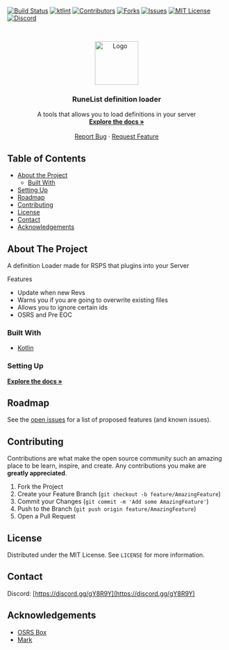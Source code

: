 

[![Build Status](https://img.shields.io/travis/RuneList-Tools/Definitions-API?style=for-the-badge)](https://travis-ci.org/github/Mark7625/Elvarg_Client_Kotlin)
[![ktlint](https://img.shields.io/badge/code%20style-%E2%9D%A4-FF4081.svg?style=for-the-badge)](https://ktlint.github.io/)
[![Contributors][contributors-shield]][contributors-url]
[![Forks][forks-shield]][forks-url]
[![Issues][issues-shield]][issues-url]
[![MIT License][license-shield]][license-url]
[![Discord](https://img.shields.io/discord/735153310482563153?style=for-the-badge)](https://discord.gg/YekJnCg)


<!-- PROJECT LOGO -->
<br />
<p align="center">
  <a href="https://github.com/RuneList-Tools/Definitions-API">
    <img src="https://avatars0.githubusercontent.com/u/72866809?s=200&v=4" alt="Logo" width="100" height="100">
  </a>

  <h3 align="center">RuneList definition loader</h3>

  <p align="center">
    A tools that allows you to load definitions in your server
    <br />
    <a href="https://markprobert803.gitbook.io/definitions-api-runelist/"><strong>Explore the docs »</strong></a>
    <br />
    <br />
    <a href="https://github.com/RuneList-Tools/Definitions-API/issues">Report Bug</a>
    ·
    <a href="https://github.com/RuneList-Tools/Definitions-API/issues">Request Feature</a>
  </p>




<!-- TABLE OF CONTENTS -->
## Table of Contents

* [About the Project](#about-the-project)
  * [Built With](#built-with)
* [Setting Up](#setting)
* [Roadmap](#roadmap)
* [Contributing](#contributing)
* [License](#license)
* [Contact](#contact)
* [Acknowledgements](#acknowledgements)



<!-- ABOUT THE PROJECT -->
## About The Project

A definition Loader made for RSPS that plugins into your Server

Features
* Update when new Revs
* Warns you if you are going to overwrite existing files
* Allows you to ignore certain ids
* OSRS and Pre EOC

### Built With
* [Kotlin](https://kotlinlang.org/)

### Setting Up ###

<a href="https://markprobert803.gitbook.io/definitions-api-runelist/"><strong>Explore the docs »</strong></a>


<!-- ROADMAP -->
## Roadmap

See the [open issues](https://github.com/RuneList-Tools/Definitions-API/issues) for a list of proposed features (and known issues).



<!-- CONTRIBUTING -->
## Contributing

Contributions are what make the open source community such an amazing place to be learn, inspire, and create. Any contributions you make are **greatly appreciated**.

1. Fork the Project
2. Create your Feature Branch (`git checkout -b feature/AmazingFeature`)
3. Commit your Changes (`git commit -m 'Add some AmazingFeature'`)
4. Push to the Branch (`git push origin feature/AmazingFeature`)
5. Open a Pull Request



<!-- LICENSE -->
## License

Distributed under the MIT License. See `LICENSE` for more information.



<!-- CONTACT -->
## Contact

Discord: [https://discord.gg/gY8R9Y](https://discord.gg/gY8R9Y)



<!-- ACKNOWLEDGEMENTS -->
## Acknowledgements
* [OSRS Box](https://github.com/osrsbox/osrsbox-db/)
* [Mark](https://www.rune-server.ee/members/mark_/) 

<!-- MARKDOWN LINKS & IMAGES -->

[contributors-shield]: https://img.shields.io/github/contributors/Mark7625/Elvarg_Client_Kotlin?style=for-the-badge
[contributors-url]: https://github.com/RuneList-Tools/Definitions-API/graphs/contributors
[forks-shield]: https://img.shields.io/github/forks/Mark7625/Elvarg_Client_Kotlin?style=for-the-badge
[forks-url]: https://github.com/RuneList-Tools/Definitions-API/network/members
[issues-shield]: https://img.shields.io/github/issues/Mark7625/Elvarg_Client_Kotlin?style=for-the-badge
[issues-url]: https://github.com/issues/Mark7625/Elvarg_Client_Kotlin
[license-shield]: https://img.shields.io/github/license/Mark7625/Elvarg_Client_Kotlin?style=for-the-badge
[license-url]: https://github.com/RuneList-Tools/Definitions-API/blob/master/LICENSE.txt

